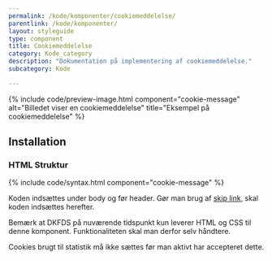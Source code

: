 ```yaml
---
permalink: /kode/komponenter/cookiemeddelelse/
parentlink: /kode/komponenter/
layout: styleguide
type: component
title: Cookiemeddelelse
category: Kode_category
description: "Dokumentation på implementering af cookiemeddelelse."
subcategory: Kode

---
```


{% include code/preview-image.html component="cookie-message" alt="Billedet viser en cookiemeddelelse" title="Eksempel på cookiemeddelelse" %}

## Installation

### HTML Struktur


{% include code/syntax.html component="cookie-message" %}

Koden indsættes under body og før header. Gør man brug af <a href="/komponenter/skip-link/">skip link</a>, skal koden indsættes herefter.

Bemærk at DKFDS på nuværende tidspunkt kun leverer HTML og CSS til denne komponent. Funktionaliteten skal man derfor selv håndtere.

Cookies brugt til statistik må ikke sættes før man aktivt har accepteret dette.
